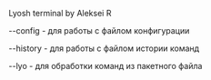  Lyosh terminal by Aleksei R
 
  --config  - для работы с файлом конфигурации 
  
  --history  - для работы с файлом истории команд 
  
  --lyo   - для обработки команд из пакетного файла 

  

